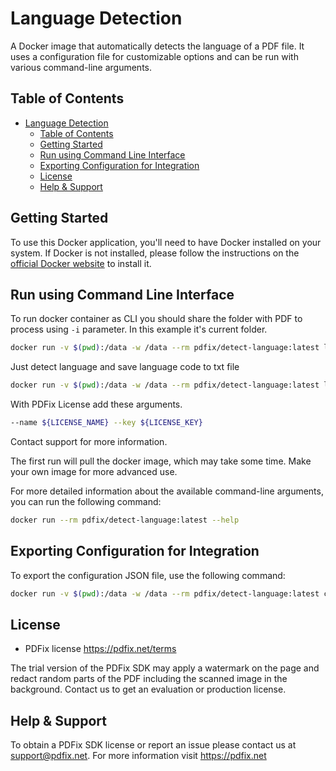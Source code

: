 # Language Detection

A Docker image that automatically detects the language of a PDF file. It uses a configuration file for customizable options and can be run with various command-line arguments.

## Table of Contents

- [Language Detection](#language-detection)
  - [Table of Contents](#table-of-contents)
  - [Getting Started](#getting-started)
  - [Run using Command Line Interface](#run-using-command-line-interface)
  - [Exporting Configuration for Integration](#exporting-configuration-for-integration)
  - [License](#license)
  - [Help \& Support](#help--support)

## Getting Started

To use this Docker application, you'll need to have Docker installed on your system. If Docker is not installed, please follow the instructions on the [official Docker website](https://docs.docker.com/get-docker/) to install it.


## Run using Command Line Interface

To run docker container as CLI you should share the folder with PDF to process using `-i` parameter. In this example it's current folder.

```bash
docker run -v $(pwd):/data -w /data --rm pdfix/detect-language:latest lang-detect -i input.pdf -o output.pdf
```

Just detect language and save language code to txt file
```bash
docker run -v $(pwd):/data -w /data --rm pdfix/detect-language:latest lang-detect -i input.pdf -o output.txt
```
With PDFix License add these arguments. 
```bash
--name ${LICENSE_NAME} --key ${LICENSE_KEY}
```
Contact support for more information.

The first run will pull the docker image, which may take some time. Make your own image for more advanced use.

For more detailed information about the available command-line arguments, you can run the following command:

```bash
docker run --rm pdfix/detect-language:latest --help
```

## Exporting Configuration for Integration
To export the configuration JSON file, use the following command:
```bash
docker run -v $(pwd):/data -w /data --rm pdfix/detect-language:latest config -o config.json
```

## License
- PDFix license https://pdfix.net/terms

The trial version of the PDFix SDK may apply a watermark on the page and redact random parts of the PDF including the scanned image in the background. Contact us to get an evaluation or production license.

## Help & Support
To obtain a PDFix SDK license or report an issue please contact us at support@pdfix.net.
For more information visit https://pdfix.net
